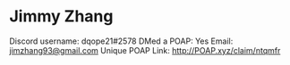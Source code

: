 # Jimmy Zhang

Discord username: dqope21#2578
DMed a POAP: Yes
Email: jimzhang93@gmail.com
Unique POAP Link: 
http://POAP.xyz/claim/ntqmfr
